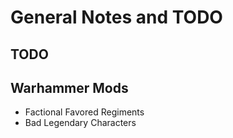 # General Notes and TODO

## TODO

## Warhammer Mods
 - Factional Favored Regiments
 - Bad Legendary Characters
